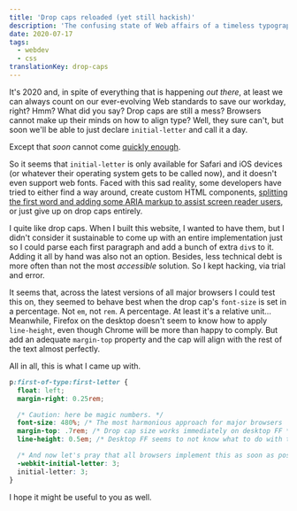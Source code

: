 ```yaml
---
title: 'Drop caps reloaded (yet still hackish)'
description: 'The confusing state of Web affairs of a timeless typographic flourish.'
date: 2020-07-17
tags:
  - webdev
  - css
translationKey: drop-caps
---
```


It's 2020 and, in spite of everything that is happening *out there*, at least we can always count on our ever-evolving Web standards to save our workday, right? Hmm? What did you say? Drop caps are still a mess? Browsers cannot make up their minds on how to align type? Well, they sure can't, but soon we'll be able to just declare `initial-letter` and call it a day.

Except that *soon* cannot come [quickly enough](https://caniuse.com/#feat=css-initial-letter).

So it seems that `initial-letter` is only available for Safari and iOS devices (or whatever their operating system gets to be called now), and it doesn't even support web fonts. Faced with this sad reality, some developers have tried to either find a way around, create custom HTML components, [splitting the first word and adding some ARIA markup to assist screen reader users](https://product.voxmedia.com/2019/6/17/18524029/the-ballad-of-drop-caps-and-design-systems), or just give up on drop caps entirely.

I quite like drop caps. When I built this website, I wanted to have them, but I didn't consider it sustainable to come up with an entire implementation just so I could parse each first paragraph and add a bunch of extra `div`s to it. Adding it all by hand was also not an option. Besides, less technical debt is more often than not the most *accessible* solution. So I kept hacking, via trial and error.

It seems that, across the latest versions of all major browsers I could test this on, they seemed to behave best when the drop cap's `font-size` is set in a percentage. Not `em`, not `rem`. A percentage. At least it's a relative unit… Meanwhile, Firefox on the desktop doesn't seem to know how to apply `line-height`, even though Chrome will be more than happy to comply. But add an adequate `margin-top` property and the cap will align with the rest of the text almost perfectly.

All in all, this is what I came up with.

```css
p:first-of-type:first-letter {
  float: left;
  margin-right: 0.25rem;

  /* Caution: here be magic numbers. */
  font-size: 480%; /* The most harmonious approach for major browsers  */
  margin-top: .7rem; /* Drop cap size works immediately on desktop FF */
  line-height: 0.5em; /* Desktop FF seems to not know what to do with this value, but it helps with Chrome */

  /* And now let's pray that all browsers implement this as soon as possible: */
  -webkit-initial-letter: 3;
  initial-letter: 3;
}
```

I hope it might be useful to you as well.
